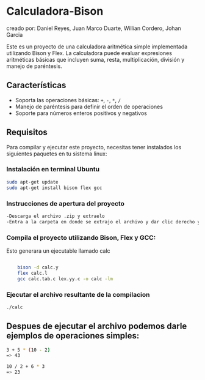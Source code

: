 # Calculadora-Bison
creado por:  Daniel Reyes, Juan Marco Duarte, Willian Cordero, Johan Garcia

Este es un proyecto de una calculadora aritmética simple implementada utilizando Bison y Flex. La calculadora puede evaluar expresiones aritméticas básicas que incluyen suma, resta, multiplicación, división y manejo de paréntesis.

## Características

- Soporta las operaciones básicas: `+`, `-`, `*`, `/`
- Manejo de paréntesis para definir el orden de operaciones
- Soporte para números enteros positivos y negativos

## Requisitos

Para compilar y ejecutar este proyecto, necesitas tener instalados los siguientes paquetes en tu sistema linux:


### Instalación en terminal Ubuntu

```bash
sudo apt-get update
sudo apt-get install bison flex gcc
```

### Instrucciones de apertura del proyecto
```bash
-Descarga el archivo .zip y extraelo
-Entra a la carpeta en donde se extrajo el archivo y dar clic derecho y clickear en la opcion "abrir en terminal"
```
### Compila el proyecto utilizando Bison, Flex y GCC:
Esto generara un ejecutable llamado calc

```bash

    bison -d calc.y
    flex calc.l
    gcc calc.tab.c lex.yy.c -o calc -lm
```

### Ejecutar el archivo resultante de la compilacion

```bash
./calc

```
## Despues de ejecutar el archivo podemos darle ejemplos de operaciones simples:
```bash
3 + 5 * (10 - 2)
=> 43

10 / 2 + 6 * 3
=> 23

```



